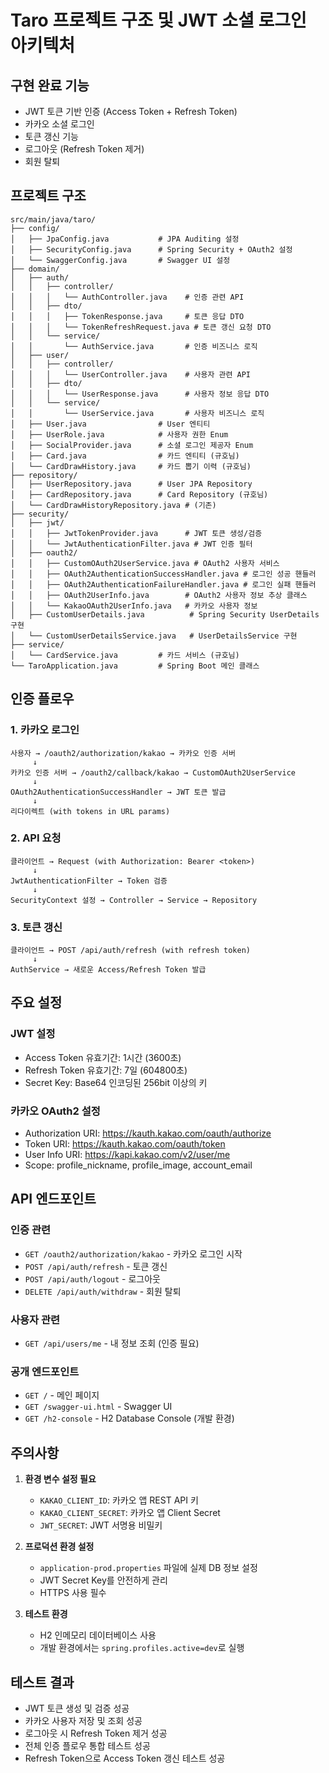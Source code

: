 # Taro 프로젝트 구조 및 JWT 소셜 로그인 아키텍처

## 구현 완료 기능
- JWT 토큰 기반 인증 (Access Token + Refresh Token)
- 카카오 소셜 로그인
- 토큰 갱신 기능
- 로그아웃 (Refresh Token 제거)
- 회원 탈퇴

## 프로젝트 구조

```
src/main/java/taro/
├── config/
│   ├── JpaConfig.java           # JPA Auditing 설정
│   ├── SecurityConfig.java      # Spring Security + OAuth2 설정
│   └── SwaggerConfig.java       # Swagger UI 설정
├── domain/
│   ├── auth/
│   │   ├── controller/
│   │   │   └── AuthController.java    # 인증 관련 API
│   │   ├── dto/
│   │   │   ├── TokenResponse.java     # 토큰 응답 DTO
│   │   │   └── TokenRefreshRequest.java # 토큰 갱신 요청 DTO
│   │   └── service/
│   │       └── AuthService.java       # 인증 비즈니스 로직
│   ├── user/
│   │   ├── controller/
│   │   │   └── UserController.java    # 사용자 관련 API
│   │   ├── dto/
│   │   │   └── UserResponse.java      # 사용자 정보 응답 DTO
│   │   └── service/
│   │       └── UserService.java       # 사용자 비즈니스 로직
│   ├── User.java                # User 엔티티
│   ├── UserRole.java            # 사용자 권한 Enum
│   ├── SocialProvider.java      # 소셜 로그인 제공자 Enum
│   ├── Card.java                # 카드 엔티티 (규호님)
│   └── CardDrawHistory.java     # 카드 뽑기 이력 (규호님)
├── repository/
│   ├── UserRepository.java      # User JPA Repository
│   ├── CardRepository.java      # Card Repository (규호님)
│   └── CardDrawHistoryRepository.java # (기존)
├── security/
│   ├── jwt/
│   │   ├── JwtTokenProvider.java      # JWT 토큰 생성/검증
│   │   └── JwtAuthenticationFilter.java # JWT 인증 필터
│   ├── oauth2/
│   │   ├── CustomOAuth2UserService.java # OAuth2 사용자 서비스
│   │   ├── OAuth2AuthenticationSuccessHandler.java # 로그인 성공 핸들러
│   │   ├── OAuth2AuthenticationFailureHandler.java # 로그인 실패 핸들러
│   │   ├── OAuth2UserInfo.java        # OAuth2 사용자 정보 추상 클래스
│   │   └── KakaoOAuth2UserInfo.java   # 카카오 사용자 정보
│   ├── CustomUserDetails.java          # Spring Security UserDetails 구현
│   └── CustomUserDetailsService.java   # UserDetailsService 구현
├── service/
│   └── CardService.java         # 카드 서비스 (규호님)
└── TaroApplication.java         # Spring Boot 메인 클래스
```

## 인증 플로우

### 1. 카카오 로그인
```
사용자 → /oauth2/authorization/kakao → 카카오 인증 서버
     ↓
카카오 인증 서버 → /oauth2/callback/kakao → CustomOAuth2UserService
     ↓
OAuth2AuthenticationSuccessHandler → JWT 토큰 발급
     ↓
리다이렉트 (with tokens in URL params)
```

### 2. API 요청
```
클라이언트 → Request (with Authorization: Bearer <token>)
     ↓
JwtAuthenticationFilter → Token 검증
     ↓
SecurityContext 설정 → Controller → Service → Repository
```

### 3. 토큰 갱신
```
클라이언트 → POST /api/auth/refresh (with refresh token)
     ↓
AuthService → 새로운 Access/Refresh Token 발급
```

## 주요 설정

### JWT 설정
- Access Token 유효기간: 1시간 (3600초)
- Refresh Token 유효기간: 7일 (604800초)
- Secret Key: Base64 인코딩된 256bit 이상의 키

### 카카오 OAuth2 설정
- Authorization URI: https://kauth.kakao.com/oauth/authorize
- Token URI: https://kauth.kakao.com/oauth/token
- User Info URI: https://kapi.kakao.com/v2/user/me
- Scope: profile_nickname, profile_image, account_email

## API 엔드포인트

### 인증 관련
- `GET /oauth2/authorization/kakao` - 카카오 로그인 시작
- `POST /api/auth/refresh` - 토큰 갱신
- `POST /api/auth/logout` - 로그아웃
- `DELETE /api/auth/withdraw` - 회원 탈퇴

### 사용자 관련
- `GET /api/users/me` - 내 정보 조회 (인증 필요)

### 공개 엔드포인트
- `GET /` - 메인 페이지
- `GET /swagger-ui.html` - Swagger UI
- `GET /h2-console` - H2 Database Console (개발 환경)

## 주의사항

1. **환경 변수 설정 필요**
   - `KAKAO_CLIENT_ID`: 카카오 앱 REST API 키
   - `KAKAO_CLIENT_SECRET`: 카카오 앱 Client Secret
   - `JWT_SECRET`: JWT 서명용 비밀키

2. **프로덕션 환경 설정**
   - `application-prod.properties` 파일에 실제 DB 정보 설정
   - JWT Secret Key를 안전하게 관리
   - HTTPS 사용 필수

3. **테스트 환경**
   - H2 인메모리 데이터베이스 사용
   - 개발 환경에서는 `spring.profiles.active=dev`로 실행

## 테스트 결과
- JWT 토큰 생성 및 검증 성공
- 카카오 사용자 저장 및 조회 성공
- 로그아웃 시 Refresh Token 제거 성공
- 전체 인증 플로우 통합 테스트 성공
- Refresh Token으로 Access Token 갱신 테스트 성공
